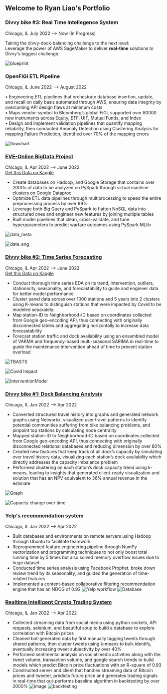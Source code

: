 ## Welcome to Ryan Liao's Portfolio
### Divvy bike #3: Real Time Intellegence System
Chicago, IL July 2022 –> Now (In Progress)   
     
Taking the divvy-dock-balancing challenge to the next level:  
Leverage the power of AWS SageMaker to deliver **real-time** solutions to Divvy's biggest challenge.   

![blueprint](https://raw.githubusercontent.com/Ryan47Liao/Demo/main/Divvy%20RTIS%20BluePrint.png)

### OpenFiGi ETL Pipeline  
Chicago, IL June 2022 –> August 2022  
  
• Engineering ETL pipelines that orchestrate database insertion, update, and recall on daily basis automated through AWS, ensuring data integrity by overcoming API design flaws at minimum costs  
• Maps vendor-symbol to Bloomberg’s global FiGi, supported over 80000 new instruments across Equity, ETF, UIT, Mutual Funds, and Index   
• Design and implement validation pipelines that quantify mapping reliability, then conducted Anomaly Detection using Clustering Analysis for mapping Failure Prediction, identified over 70% of the mapping errors  

![flowchart](https://raw.githubusercontent.com/Ryan47Liao/Demo/main/openFiGi_0_flow_chart.png)

### [EVE-Online BigData Project](https://github.com/Ryan47Liao/Divvy_Time_Series)
  Chicago, IL Apr 2022 –> June 2022    
[Get this Data on Kaggle](https://www.kaggle.com/datasets/leonidasliao/eveonline-tradingwar) 
- Create databases on Hadoop, and Google Storage that contains over 200Gs of data to be analyzed on PySpark through virtual machine clusters on Google Dataproc
- Optimize ETL data pipelines through multiprocessing to speed the entire preprocessing process by over 99%
- Leverage both Big Query and PySpark to flatten NoSQL data into structured ones and engineer new features by joining multiple tables
- Built model pipelines that clean, cross-validate, and tune hyperparameters to predict warfare outcomes using PySpark MLlib

![data_meta](https://raw.githubusercontent.com/Ryan47Liao/Demo/main/EVE_data_info.png)

![data_eng](https://raw.githubusercontent.com/Ryan47Liao/Demo/main/data%20eng.png)

### [Divvy bike #2: Time Series Forecasting](https://github.com/Ryan47Liao/Divvy_Time_Series)
  Chicago, IL Apr 2022 –> June 2022   
[Get this Data on Kaggle](https://www.kaggle.com/datasets/leonidasliao/divvy-station-dock-capacity-time-series-forecast)
- Conduct thorough time series EDA on its trend, intervention, outliers, stationarity, seasonality, and forecastability to guide and engineer data for better model performance
- Cluster panel data across over 1000 stations and 5 years into 2 clusters using K-means to distinguish stations that were impacted by Covid to be modeled separately.
- Map station-ID to Neighborhood-ID based on coordinates collected from Google geo-encoding API, thus connecting with originally disconnected tables and aggregating horizontally to increase data forecastability
- Forecast station traffic and dock availability using an ensembled model of VARMA and frequency-based multi-seasonal SARIMA in real-time to guide the maintenance intervention ahead of time to prevent station overload

![TBASTS](https://raw.githubusercontent.com/Ryan47Liao/Demo/main/TBASTS.png)

![Covid Impact](https://raw.githubusercontent.com/Ryan47Liao/Demo/main/Clustering_based_EDA.png)

![InterventionModel](https://raw.githubusercontent.com/Ryan47Liao/Demo/main/Intervention_modeling.png)


### [Divvy bike #1: Dock Balancing Analysis](https://github.com/Ryan47Liao/Divvy-Bike-Dock-Balancing-Analysis)
  Chicago, IL Jan 2022 –> Apr 2022
- Converted structured travel history into graphs and generated network graphs using Networkx, visualized user
travel patterns to identify potential communities suffering from bike balancing problems, and pinpoint top
stations by calculating node centrality
- Mapped station-ID to Neighborhood-ID based on coordinates collected from Google geo-encoding API, thus
connecting with originally disconnected relational databases and reducing dimension by over 80%
- Created new features that keep track of all dock’s capacity by simulating over travel history data, visualizing
each station’s dock availability which directly addresses the capacity imbalance problem
- Performed clustering on each station’s dock capacity trend using k-means, leading to insights that generated
client-ready visualization and solution that has an NPV equivalent to 36% annual revenue in the estimate

![Graph](https://raw.githubusercontent.com/Ryan47Liao/Demo/main/GRAPH.gif)

![Capacity change over time](https://raw.githubusercontent.com/Ryan47Liao/Demo/main/CAP.gif)

### [Yelp's recommendation system](https://github.com/Ryan47Liao/Yelp-Recommendation-System)
  Chicago, IL Jan 2022 –> Apr 2022
- Built databases and environments on remote servers using Hadoop through Ubuntu to facilitate teamwork
- Reprogrammed feature engineering pipeline through NumPy vectorization and programming techniques to
not only boost total running time by 5 times but also solved memory overflow issues due to huge dataset
- Conducted time series analysis using Facebook Prophet, broke down review trend by its seasonality, and
guided the generation of time-related features
- Implemented a content-based collaborative filtering recommendation engine that has an NDCG of 0.92
![Yelp workflow](https://raw.githubusercontent.com/Ryan47Liao/Demo/main/Yelp.png)
![Database](https://raw.githubusercontent.com/Ryan47Liao/Demo/main/RCC.png)

### [Realtime Intelligent Crypto Trading System](https://github.com/Ryan47Liao/Realtime_intelligent_trading_system)
  Chicago, IL Jan 2022 –> Apr 2022
- Collected streaming data from social media using python sockets, API requests, selenium, and beautiful soup
to build a database to explore correlation with Bitcoin prices
- Cleaned bot-generated data by first manually tagging tweets through shared patterns, then cluster tweets using
k-means to bulk identify, eventually increasing tweet subjectivity by over 40%
- Performed sentimental analysis on social media activities along with the tweet volume, transaction volume,
and google search trends to build models which predict Bitcoin price fluctuations with an R-square of 0.93
- Constructed server and client that handles streaming data of Bitcoin prices and tweeter, predicts future price
and generates trading signals in real-time that out-performs baseline algorithm in backtesting by over 2000%
![image](https://user-images.githubusercontent.com/62736640/160002223-74db0d21-b0a9-46ee-8ead-fd975c1da1f0.png)
![backtesting](https://raw.githubusercontent.com/Ryan47Liao/Demo/main/Backtesting.png)
